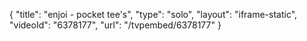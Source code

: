 {
    "title": "enjoi - pocket tee's",
    "type": "solo",
    "layout": "iframe-static",
    "videoId": "6378177",
    "url": "\/tvpembed\/6378177"
}